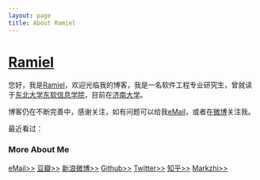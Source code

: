 ```yaml
---
layout: page
title: About Ramiel
---
```

# [Ramiel][]

您好，我是[Ramiel][]，欢迎光临我的博客，我是一名软件工程专业研究生，曾就读于<a href="#" class="external" target="_blank">东北大学东软信息学院</a>，目前在<a href="#" class="external" target="_blank">济南大学</a>。

博客仍在不断完善中，感谢关注，如有问题可以给我<a href="" title="邮箱" onclick="alert('Ramiel 在 Gmail，你懂得！');return false;">eMail</a>，或者在<a href="http://weibo.com/runninghack" title="我的微博" target="_blank" class="external">微博</a>关注我。

最近看过：
<script type="text/javascript" src="http://www.douban.com/service/badge/LeiZhang/?show=collection&amp;n=15&amp;columns=5&amp;hidelogo=yes&amp;cat=book" ></script>

<div id="disqus_container"> 
    <div id="disqus_thread"></div>
</div> 

<script type="text/javascript">
    window.disqus_shortname = 'Ramiel'; // required: replace example with your forum shortname
    $.getScript('http://' + disqus_shortname + '.disqus.com/embed.js');
</script>


<h3 class="about">More About Me</h3>
<div class="about-link">
    <a href="" title="邮箱" target="_blank" onclick="alert('Ramiel 在 Gmail，你懂得！');return false;">eMail&gt;&gt;</a>
    <a href="" title="我的书影音" target="_blank">豆瓣&gt;&gt;</a>
    <a href="" title="我的闲言碎语" target="_blank">新浪微博&gt;&gt;</a>
    <a href="" title="我的代码" target="_blank">Github&gt;&gt;</a>
    <a href="" title="又一处的闲言碎语" target="_blank">Twitter&gt;&gt;</a>
    <a href="" title="我回答的问题" target="_blank">知乎&gt;&gt;</a>
    <a href="" title="我收集的图片" target="_blank">Markzhi&gt;&gt;</a>
</div>


[Ramiel]: http://runninghack.github.com "Ramiel"
